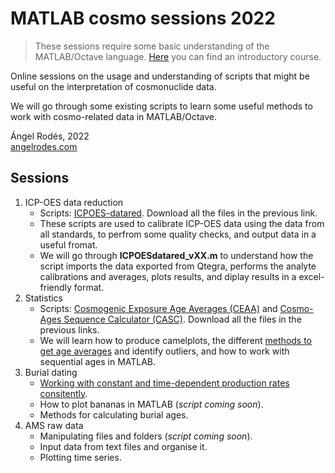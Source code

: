 # MATLAB cosmo sessions 2022

<!--
> Draft of the sessions I will be delivering soon.
-->


> These sessions require some basic understanding of the MATLAB/Octave language. [Here](https://angelrodes.github.io/Matlab_for_Geoscientists/) you can find an introductory course. 

Online sessions on the usage and understanding of scripts that might be useful on the interpretation of cosmonuclide data.

We will go through some existing scripts to learn some useful methods to work with cosmo-related data in MATLAB/Octave.

Ángel Rodés, 2022 \
[angelrodes.com](https://angelrodes.wordpress.com/)

## Sessions

1. ICP-OES data reduction
    * Scripts: [ICPOES-datared](https://github.com/angelrodes/ICPOES-datared). Download all the files in the previous link.
    * These scripts are used to calibrate ICP-OES data using the data from all standards, to perfrom some quality checks, and output data in a useful fromat.
    * We will go through **ICPOESdatared_vXX.m** to understand how the script imports the data exported from Qtegra, performs the analyte calibrations and averages, plots results, and diplay results in a excel-friendly format.
2. Statistics
    * Scripts: [Cosmogenic Exposure Age Averages (CEAA)](https://github.com/angelrodes/CEAA) and [Cosmo-Ages Sequence Calculator (CASC)](https://github.com/angelrodes/CASC).   Download all the files in the previous links.
    * We will learn how to produce camelplots, the different [methods to get age averages](https://angelrodes.wordpress.com/2020/12/07/cosmogenic-exposure-age-averages/) and identify outliers, and how to work with sequential ages in MATLAB.
3. Burial dating
    * [Working with constant and time-dependent production rates consitently](https://angelrodes.wordpress.com/2021/12/15/average-cosmogenic-production-rate-calculator/).
    * How to plot bananas in MATLAB (*script coming soon*).
    * Methods for calculating burial ages.
3. AMS raw data
    * Manipulating files and folders (*script coming soon*).
    * Input data from text files and organise it.
    * Plotting time series.
